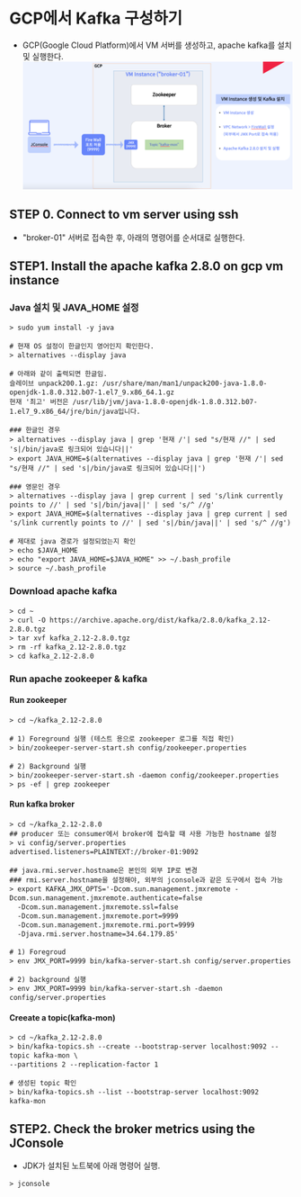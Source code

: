 # GCP에서 Kafka 구성하기
- GCP(Google Cloud Platform)에서 VM 서버를 생성하고, apache kafka를 설치 및 실행한다. 
![..](../../../images/ch03-02_setup_kafka.png)


## STEP 0. Connect to vm server using ssh
- "broker-01" 서버로 접속한 후, 아래의 명령어를 순서대로 실행한다. 

## STEP1. Install the apache kafka 2.8.0 on gcp vm instance

### Java 설치 및 JAVA_HOME 설정
```
> sudo yum install -y java

# 현재 OS 설정이 한글인지 영어인지 확인한다. 
> alternatives --display java

# 아래와 같이 출력되면 한글임. 
슬레이브 unpack200.1.gz: /usr/share/man/man1/unpack200-java-1.8.0-openjdk-1.8.0.312.b07-1.el7_9.x86_64.1.gz
현재 '최고' 버전은 /usr/lib/jvm/java-1.8.0-openjdk-1.8.0.312.b07-1.el7_9.x86_64/jre/bin/java입니다.

### 한글인 경우 
> alternatives --display java | grep '현재 /'| sed "s/현재 //" | sed 's|/bin/java로 링크되어 있습니다||'
> export JAVA_HOME=$(alternatives --display java | grep '현재 /'| sed "s/현재 //" | sed 's|/bin/java로 링크되어 있습니다||')

### 영문인 경우
> alternatives --display java | grep current | sed 's/link currently points to //' | sed 's|/bin/java||' | sed 's/^ //g'
> export JAVA_HOME=$(alternatives --display java | grep current | sed 's/link currently points to //' | sed 's|/bin/java||' | sed 's/^ //g')

# 제대로 java 경로가 설정되었는지 확인
> echo $JAVA_HOME
> echo "export JAVA_HOME=$JAVA_HOME" >> ~/.bash_profile
> source ~/.bash_profile
```

### Download apache kafka
```
> cd ~
> curl -O https://archive.apache.org/dist/kafka/2.8.0/kafka_2.12-2.8.0.tgz 
> tar xvf kafka_2.12-2.8.0.tgz
> rm -rf kafka_2.12-2.8.0.tgz
> cd kafka_2.12-2.8.0
```

### Run apache zookeeper & kafka
#### Run zookeeper
```
> cd ~/kafka_2.12-2.8.0

# 1) Foreground 실행 (테스트 용으로 zookeeper 로그를 직접 확인)
> bin/zookeeper-server-start.sh config/zookeeper.properties

# 2) Background 실행
> bin/zookeeper-server-start.sh -daemon config/zookeeper.properties
> ps -ef | grep zookeeper

```

#### Run kafka broker
```
> cd ~/kafka_2.12-2.8.0
## producer 또는 consumer에서 broker에 접속할 때 사용 가능한 hostname 설정 
> vi config/server.properties
advertised.listeners=PLAINTEXT://broker-01:9092

## java.rmi.server.hostname은 본인의 외부 IP로 변경
### rmi.server.hostname을 설정해야, 외부의 jconsole과 같은 도구에서 접속 가능
> export KAFKA_JMX_OPTS='-Dcom.sun.management.jmxremote -Dcom.sun.management.jmxremote.authenticate=false 
  -Dcom.sun.management.jmxremote.ssl=false 
  -Dcom.sun.management.jmxremote.port=9999 
  -Dcom.sun.management.jmxremote.rmi.port=9999 
  -Djava.rmi.server.hostname=34.64.179.85'

# 1) Foregroud 
> env JMX_PORT=9999 bin/kafka-server-start.sh config/server.properties

# 2) background 실행
> env JMX_PORT=9999 bin/kafka-server-start.sh -daemon config/server.properties
```

#### Creeate a topic(kafka-mon)
```
> cd ~/kafka_2.12-2.8.0
> bin/kafka-topics.sh --create --bootstrap-server localhost:9092 --topic kafka-mon \
--partitions 2 --replication-factor 1

# 생성된 topic 확인
> bin/kafka-topics.sh --list --bootstrap-server localhost:9092 
kafka-mon
```



## STEP2. Check the broker metrics using the JConsole
- JDK가 설치된 노트북에 아래 명령어 실행. 
```
> jconsole
```
